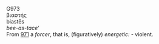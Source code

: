 G973  
βιαστής  
biastēs  
*bee-as-tace‘*  
From [971](g0971) a *forcer*, that is, (figuratively) *energetic:* -
violent.  
